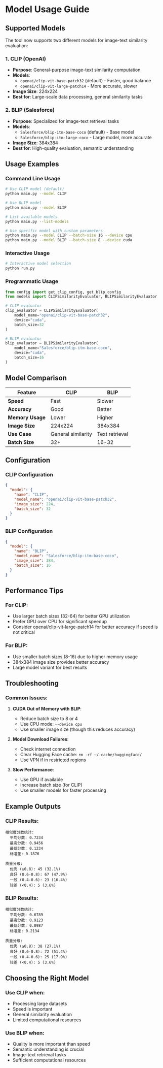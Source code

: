 # Model Usage Guide

## Supported Models

The tool now supports two different models for image-text similarity evaluation:

### 1. CLIP (OpenAI)
- **Purpose**: General-purpose image-text similarity computation
- **Models**: 
  - `openai/clip-vit-base-patch32` (default) - Faster, good balance
  - `openai/clip-vit-large-patch14` - More accurate, slower
- **Image Size**: 224x224
- **Best for**: Large-scale data processing, general similarity tasks

### 2. BLIP (Salesforce)
- **Purpose**: Specialized for image-text retrieval tasks
- **Models**:
  - `Salesforce/blip-itm-base-coco` (default) - Base model
  - `Salesforce/blip-itm-large-coco` - Large model, more accurate
- **Image Size**: 384x384
- **Best for**: High-quality evaluation, semantic understanding

## Usage Examples

### Command Line Usage

```bash
# Use CLIP model (default)
python main.py --model CLIP

# Use BLIP model
python main.py --model BLIP

# List available models
python main.py --list-models

# Use specific model with custom parameters
python main.py --model CLIP --batch-size 16 --device cpu
python main.py --model BLIP --batch-size 8 --device cuda
```

### Interactive Usage

```bash
# Interactive model selection
python run.py
```

### Programmatic Usage

```python
from config import get_clip_config, get_blip_config
from models import CLIPSimilarityEvaluator, BLIPSimilarityEvaluator

# CLIP evaluator
clip_evaluator = CLIPSimilarityEvaluator(
    model_name="openai/clip-vit-base-patch32",
    device="cuda",
    batch_size=32
)

# BLIP evaluator
blip_evaluator = BLIPSimilarityEvaluator(
    model_name="Salesforce/blip-itm-base-coco",
    device="cuda",
    batch_size=16
)
```

## Model Comparison

| Feature | CLIP | BLIP |
|---------|------|------|
| **Speed** | Fast | Slower |
| **Accuracy** | Good | Better |
| **Memory Usage** | Lower | Higher |
| **Image Size** | 224x224 | 384x384 |
| **Use Case** | General similarity | Text retrieval |
| **Batch Size** | 32+ | 16-32 |

## Configuration

### CLIP Configuration
```json
{
  "model": {
    "name": "CLIP",
    "model_name": "openai/clip-vit-base-patch32",
    "image_size": 224,
    "batch_size": 32
  }
}
```

### BLIP Configuration
```json
{
  "model": {
    "name": "BLIP",
    "model_name": "Salesforce/blip-itm-base-coco",
    "image_size": 384,
    "batch_size": 16
  }
}
```

## Performance Tips

### For CLIP:
- Use larger batch sizes (32-64) for better GPU utilization
- Prefer GPU over CPU for significant speedup
- Consider openai/clip-vit-large-patch14 for better accuracy if speed is not critical

### For BLIP:
- Use smaller batch sizes (8-16) due to higher memory usage
- 384x384 image size provides better accuracy
- Large model variant for best results

## Troubleshooting

### Common Issues:

1. **CUDA Out of Memory with BLIP**:
   - Reduce batch size to 8 or 4
   - Use CPU mode: `--device cpu`
   - Use smaller image size (though this reduces accuracy)

2. **Model Download Failures**:
   - Check internet connection
   - Clear Hugging Face cache: `rm -rf ~/.cache/huggingface/`
   - Use VPN if in restricted regions

3. **Slow Performance**:
   - Use GPU if available
   - Increase batch size (for CLIP)
   - Use smaller models for faster processing

## Example Outputs

### CLIP Results:
```
相似度分数统计:
  平均分数: 0.7234
  最高分数: 0.9456
  最低分数: 0.1234
  标准差: 0.1876

质量分级:
  优秀 (≥0.8): 45 (32.1%)
  良好 (0.6-0.8): 67 (47.9%)
  一般 (0.4-0.6): 23 (16.4%)
  较差 (<0.4): 5 (3.6%)
```

### BLIP Results:
```
相似度分数统计:
  平均分数: 0.6789
  最高分数: 0.9123
  最低分数: 0.0987
  标准差: 0.2134

质量分级:
  优秀 (≥0.8): 38 (27.1%)
  良好 (0.6-0.8): 72 (51.4%)
  一般 (0.4-0.6): 25 (17.9%)
  较差 (<0.4): 5 (3.6%)
```

## Choosing the Right Model

### Use CLIP when:
- Processing large datasets
- Speed is important
- General similarity evaluation
- Limited computational resources

### Use BLIP when:
- Quality is more important than speed
- Semantic understanding is crucial
- Image-text retrieval tasks
- Sufficient computational resources
